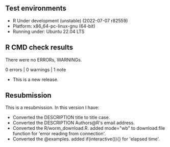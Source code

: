 ## Test environments
* R Under development (unstable) (2022-07-07 r82559)
* Platform: x86_64-pc-linux-gnu (64-bit)
* Running under: Ubuntu 22.04 LTS

## R CMD check results
There were no ERRORs, WARNINGs.

0 errors | 0 warnings | 1 note

* This is a new release.

## Resubmission
This is a resubmission. In this version I have:
* Converted the DESCRIPTION title to title case.
* Converted the DESCRIPTION Authors@R's email address.
* Converted the R/worm_download.R. added mode="wb" to download.file function for 'error reading from connection'.
* Converted the @examples. added if(interactive()){} for 'elapsed time'.
